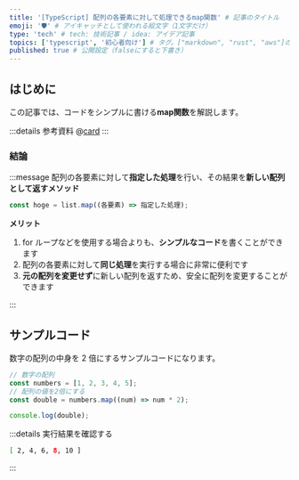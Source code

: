 ```yaml
---
title: '[TypeScript] 配列の各要素に対して処理できるmap関数' # 記事のタイトル
emoji: '🛡' # アイキャッチとして使われる絵文字（1文字だけ）
type: 'tech' # tech: 技術記事 / idea: アイデア記事
topics: ['typescript', '初心者向け'] # タグ。["markdown", "rust", "aws"]のように指定する
published: true # 公開設定（falseにすると下書き）
---
```


## はじめに

この記事では、コードをシンプルに書ける**map関数**を解説します。

:::details 参考資料
@[card](https://oukayuka.booth.pm/items/2368045)
:::

### 結論

:::message
配列の各要素に対して**指定した処理**を行い、その結果を**新しい配列として返すメソッド**

```ts
const hoge = list.map((各要素) => 指定した処理);
```

**メリット**
1. for ループなどを使用する場合よりも、**シンプルなコード**を書くことができます
2. 配列の各要素に対して**同じ処理**を実行する場合に非常に便利です
3. **元の配列を変更せず**に新しい配列を返すため、安全に配列を変更することができます

:::

## サンプルコード

数字の配列の中身を 2 倍にするサンプルコードになります。

```typescript
// 数字の配列
const numbers = [1, 2, 3, 4, 5];
// 配列の値を2倍にする
const double = numbers.map((num) => num * 2);

console.log(double);
```
:::details 実行結果を確認する
```bash
[ 2, 4, 6, 8, 10 ]
```
:::
